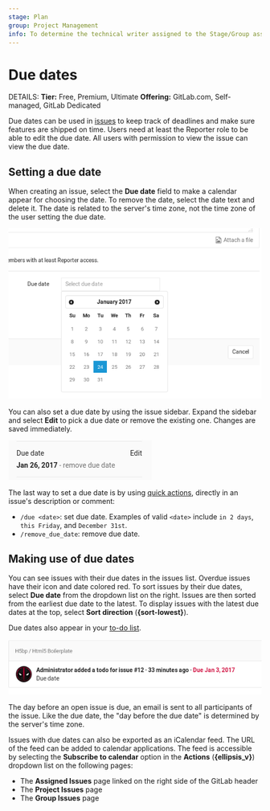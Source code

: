 ```yaml
---
stage: Plan
group: Project Management
info: To determine the technical writer assigned to the Stage/Group associated with this page, see https://handbook.gitlab.com/handbook/product/ux/technical-writing/#assignments
---
```


# Due dates

DETAILS:
**Tier:** Free, Premium, Ultimate
**Offering:** GitLab.com, Self-managed, GitLab Dedicated

Due dates can be used in [issues](index.md) to keep track of deadlines and make sure features are
shipped on time. Users need at least the Reporter role
to be able to edit the due date. All users with permission to view
the issue can view the due date.

## Setting a due date

When creating an issue, select the **Due date** field to make a calendar
appear for choosing the date. To remove the date, select the date
text and delete it. The date is related to the server's time zone, not the time zone of
the user setting the due date.

![Create a due date](img/due_dates_create.png)

You can also set a due date by using the issue sidebar. Expand the
sidebar and select **Edit** to pick a due date or remove the existing one.
Changes are saved immediately.

![Edit a due date with the sidebar](img/due_dates_edit_sidebar.png)

The last way to set a due date is by using [quick actions](../quick_actions.md), directly in an issue's description or comment:

- `/due <date>`: set due date. Examples of valid `<date>` include `in 2 days`, `this Friday`, and `December 31st`.
- `/remove_due_date`: remove due date.

## Making use of due dates

You can see issues with their due dates in the issues list.
Overdue issues have their icon and date colored red.
To sort issues by their due dates, select **Due date** from the dropdown list on the right.
Issues are then sorted from the earliest due date to the latest.
To display issues with the latest due dates at the top, select **Sort direction** (**{sort-lowest}**).

Due dates also appear in your [to-do list](../../todos.md).

![Issues with due dates in the to dos](img/due_dates_todos.png)

The day before an open issue is due, an email is sent to all participants
of the issue. Like the due date, the "day before the due date" is determined by the
server's time zone.

Issues with due dates can also be exported as an iCalendar feed. The URL of the
feed can be added to calendar applications. The feed is accessible by selecting
the **Subscribe to calendar** option in the  **Actions** (**{ellipsis_v}**) dropdown
list on the following pages:

- The **Assigned Issues** page linked on the right side of the GitLab header
- The **Project Issues** page
- The **Group Issues** page
